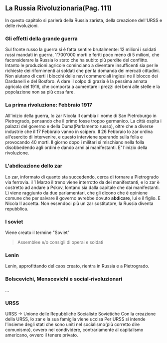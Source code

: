 ## La Russia Rivoluzionaria(Pag. 111)
In questo capitolo si parlerà della Russia zarista, della creazione dell'URSS e delle rivoluzioni.

### Gli effetti della grande guerra
Sul fronte russo la guerra si è fatta sentire brutalmente: 12 milioni i soldati russi mandati in guerra, 1'700'000 morti e feriti poco meno di 5 milioni, che faconsiderare la Russia lo stato che ha subito più perdite del conflitto.
Intanto le produzioni agricole cominciano a diventare insufficenti sia per le richieste dei rifornimenti ai soldati che per la domanda dei mercati cittadini.
Non aiutano di certi i blocchi delle navi commerciali inglesi ne il blocco dei Dardanelli e del Bosforo.
A dare il colpo di grazia è la pessima annata agricola del 1916, che comporta a aumentare i prezzi dei beni alle stelle e la popolazione non sa più cosa fare.

### La prima rivoluzione: Febbraio 1917
All'inizio della guerra, lo zar Nicola II cambia il nome di San Pietroburgo in Pietrogrado, pensando che il primo fosse troppo germanico.
La città ospita i palazzi del governo e della Duma(Parlamento russo), oltre che a diverse industrie che il 17 Febbraio vanno in scipero.
Il 26 Febbraio lo zar ordina all'esercito di intervenire, e questo interviene sparando sulla folla e provocando 40 morti.
Il giorno dopo i militari si mischiano nella folla disobbedendo agli ordini e dando armi ai manifestanti.
E' l'inizio della rivoluzione.

### L'abdicazione dello zar
Lo zar, informato di quanto sta succedendo, cerca di tornare a Pietrogrado via ferrovia.
il 1 Marzo il treno viene interrotto da dei manifestanti, e lo zar è costretto ad andare a Pskov, lontano sia dalla capitale che dai manifestanti. Lì viene raggiunto da due parlamentari, che gli dicono che è opinione comune che per salvare il governo avrebbe dovuto **abdicare**, lui e il figlio.
E Nicola II accetta.
Non essendoci più un zar sostitutore, la Russia diventa repubblica.

### I soviet
Viene creato il termine "Soviet"
>Assemblee e/o consigli di operai e soldati

### Lenin
Lenin, approfittando del caos creato, rientra in Russia e a Pietrogrado.
### Bolscevichi, Menscevichi e social-rivoluzionari
...

### URSS
URSS -> Unione delle Repubbliche Socialiste Sovietiche
Con la creazione della URSS, lo zar e la sua famiglia viene uccisa
Per URSS si intende l'insieme degli stati che sono uniti nel socialismo(più corretto dire comunismo), ovvero nel condividere, contrariamente al capitalismo americano, ovvero il tenere privato.
